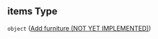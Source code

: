 ## items Type

`object` ([Add furniture (NOT YET IMPLEMENTED)](generic-properties-furniture-properties-add-furniture-add-furniture-not-yet-implemented.md))
